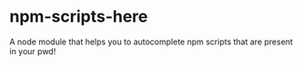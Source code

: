 # npm-scripts-here
A node module that helps you to autocomplete npm scripts that are present in your pwd!
